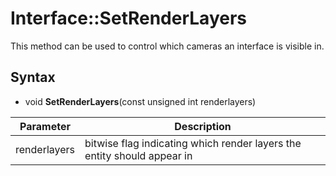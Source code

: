 # Interface::SetRenderLayers

This method can be used to control which cameras an interface is visible in.

## Syntax

- void **SetRenderLayers**(const unsigned int renderlayers)

| Parameter | Description |
|---|---|
| renderlayers | bitwise flag indicating which render layers the entity should appear in |
